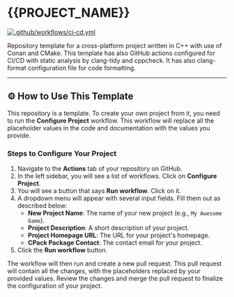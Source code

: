 # {{PROJECT_NAME}}
[![.github/workflows/ci-cd.yml]({{PROJECT_HOMEPAGE_URL}}/actions/workflows/ci-cd.yml/badge.svg)]({{PROJECT_HOMEPAGE_URL}}/actions/workflows/ci-cd.yml)

Repository template for a cross-platform project written in C++ with use of Conan and CMake. This template has also GitHub actions configured for CI/CD with static analysis by clang-tidy and cppcheck. It has also clang-format configuration file for code formatting.

---

## ⚙️ How to Use This Template

This repository is a template. To create your own project from it, you need to run the **Configure Project** workflow. This workflow will replace all the placeholder values in the code and documentation with the values you provide.

### Steps to Configure Your Project

1.  Navigate to the **Actions** tab of your repository on GitHub.
2.  In the left sidebar, you will see a list of workflows. Click on **Configure Project**.
3.  You will see a button that says **Run workflow**. Click on it.
4.  A dropdown menu will appear with several input fields. Fill them out as described below:
    *   **New Project Name**: The name of your new project (e.g., `My Awesome Game`).
    *   **Project Description**: A short description of your project.
    *   **Project Homepage URL**: The URL for your project's homepage.
    *   **CPack Package Contact**: The contact email for your project.
5.  Click the **Run workflow** button.

The workflow will then run and create a new pull request. This pull request will contain all the changes, with the placeholders replaced by your provided values. Review the changes and merge the pull request to finalize the configuration of your project.